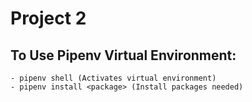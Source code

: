 # Project 2

## To Use Pipenv Virtual Environment:
    - pipenv shell (Activates virtual environment)
    - pipenv install <package> (Install packages needed)

